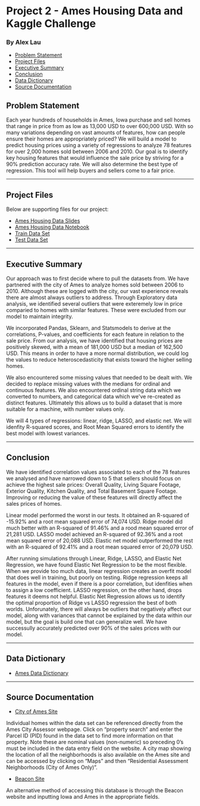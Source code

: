 # Project 2 - Ames Housing Data and Kaggle Challenge

### By Alex Lau

- [Problem Statement](#Problem-Statement)
- [Project Files](#Project-Files)
- [Executive Summary](#Executive-Summary)
- [Conclusion](#Conclusion)
- [Data Dictionary](#Data-Dictionary)
- [Source Documentation](#Source-Documentation)



## Problem Statement

Each year hundreds of households in Ames, Iowa purchase and sell homes that range in price from as low as 13,000 USD to over 600,000 USD. With so many variations depending on vast amounts of features, how can people ensure their homes are appropriately priced? We will build a model to predict housing prices using a variety of regressions to analyze 78 features for over 2,000 homes sold between 2006 and 2010. Our goal is to identify key housing features that would influence the sale price by striving for a 90% prediction accuracy rate. We will also determine the best type of regression. This tool will help buyers and sellers come to a fair price.

---

## Project Files

Below are supporting files for our project:

- [Ames Housing Data Slides](./Aimes_Housing_Sales_Prices.pptx)
- [Ames Housing Data Notebook](./Ames_Housing_Data_Alex_Lau.ipynb)
- [Train Data Set](./datasets/train.csv)
- [Test Data Set](./datasets/train.csv)


---

## Executive Summary

Our approach was to first decide where to pull the datasets from. We have partnered with the city of Ames to analyze homes sold between 2006 to 2010. Although these are logged with the city, our vast experience reveals there are almost always outliers to address. Through Exploratory data analysis, we identified several outliers that were exteremely low in price comparied to homes with similar features. These were excluded from our model to maintain integrity. 

We incorporated Pandas, Sklearn, and Statsmodels to derive at the correlations, P-values, and coefficients for each feature in relation to the sale price. From our analysis, we have identified that housing prices are positively skewed, with a mean of 181,000 USD but a median of 162,500 USD. This means in order to have a more normal distribution, we could log the values to reduce heteroscedasticity that exists toward the higher selling homes. 

We also encountered some missing values that needed to be dealt with. We decided to replace missing values with the medians for ordinal and continuous features. We also encountered ordinal string data which we converted to numbers, and categorical data which we've re-created as distinct features. Ultimately this allows us to build a dataset that is more suitable for a machine, with number values only. 

We will 4 types of regressions: linear, ridge, LASSO, and elastic net. We will idenfity R-squared scores, and Root Mean Squared errors to identify the best model with lowest variances. 

---

## Conclusion

We have identified correlation values associated to each of the 78 features we analysed and have narrowed down to 5 that sellers should focus on achieve the highest sale prices: Overall Quality, Living Square Footage, Exterior Quality, Kitchen Quality, and Total Basement Square Footage. Improving or reducing the value of these features will directly affect the sales prices of homes. 

Linear model performed the worst in our tests. It obtained an R-squared of -15.92% and a root mean squared error of 74,074 USD. 
Ridge model did much better with an R-squared of 91.46% and a rood mean squared error of 21,281 USD.
LASSO model achieved an R-squared of 92.36% and a root mean squared error of 20,088 USD. 
Elastic net model outperformed the rest with an R-squared of 92.41% and a root mean squared error of 20,079 USD. 

After running simulations through Linear, Ridge, LASSO, and Elastic Net Regression, we have found Elastic Net Regression to be the most flexible. When we provide too much data, linear regression creates an overfit model that does well in training, but poorly on testing. Ridge regression keeps all features in the model, even if there is a poor correlation, but idenfities when to assign a low coefficient. LASSO regression, on the other hand, drops features it deems not helpful. Elastic Net Regression allows us to identify the optimal proportion of Ridge vs LASSO regression the best of both worlds. Unforunately, there will always be outliers that negatively affect our model, along with variances that cannot be explained by the data within our model, but the goal is build one that can generalize well. We have successully accurately predicted over 90% of the sales prices with our model.


---
## Data Dictionary
- [Ames Data Dictionary](http://jse.amstat.org/v19n3/decock/DataDocumentation.txt)
---
## Source Documentation

- [City of Ames Site](http://www.cityofames.org/assessor/)

Individual homes within the data set can be referenced directly from the Ames City Assessor webpage. Click on “property search” and enter the Parcel ID (PID) found in the data set to find more information on that property. Note these are nominal values (non-numeric) so preceding 0’s must be included in the data entry field on the website. A city map showing the location of all the neighborhoods is also available on the Ames site and can be accessed by clicking on “Maps”  and then “Residential Assessment Neighborhoods (City of Ames Only)”.

- [Beacon Site](http://beacon.schneidercorp.com/Default.aspx)

An alternative method of accessing this database is through the Beacon website and inputting Iowa and Ames in the appropriate fields.

